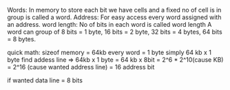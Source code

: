
Words: In memory to store each bit we have cells and a fixed no of cell is in 
group is called a word. 
Address: For easy access every word assigned with an address.
word length: No of bits in each word is called word length
A word can group of 8 bits = 1 byte, 16 bits = 2 byte, 32 bits = 4 bytes, 64 
bits = 8 bytes.


quick math:
    sizeof memory = 64kb
    every word = 1 byte 
    simply 64 kb x 1 byte
    find addess line
=> 64kb x 1 byte = 64 kb x 8bit = 2^6 * 2^10(cause KB) = 2^16 (cause wanted
address line) = 16 address bit 

if wanted data line = 8 bits
